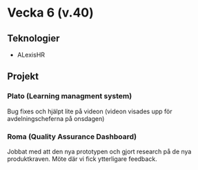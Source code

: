 # Vecka 6 (v.40)

## Teknologier

- ALexisHR

## Projekt

### Plato (Learning managment system)

Bug fixes och hjälpt lite på videon (videon visades upp för avdelningscheferna på onsdagen)

### Roma (Quality Assurance Dashboard)

Jobbat med att den nya prototypen och gjort research på de nya produktkraven. Möte där vi fick ytterligare feedback.
